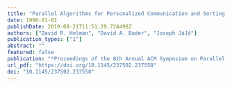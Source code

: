 ```yaml
---
title: "Parallel Algorithms for Personalized Communication and Sorting with an Experimental Study (Extended Abstract)"
date: 1996-01-01
publishDate: 2019-08-21T11:51:29.724498Z
authors: ["David R. Helman", "David A. Bader", "Joseph JáJá"]
publication_types: ["1"]
abstract: ""
featured: false
publication: "*Proceedings of the 8th Annual ACM Symposium on Parallel Algorithms and Architectures, SPAA '96, Padua, Italy, June 24-26, 1996*"
url_pdf: "https://doi.org/10.1145/237502.237558"
doi: "10.1145/237502.237558"
---
```


